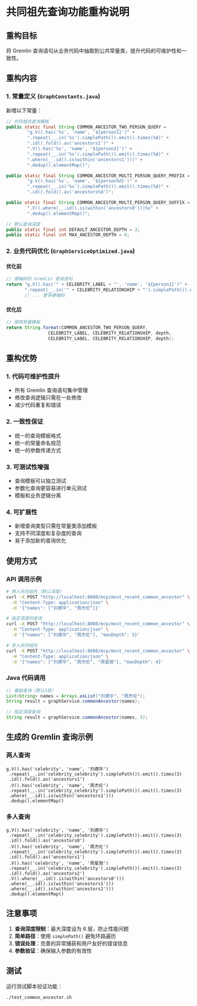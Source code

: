 # 共同祖先查询功能重构说明

## 重构目标
将 Gremlin 查询语句从业务代码中抽取到公共常量类，提升代码的可维护性和一致性。

## 重构内容

### 1. 常量定义 (`GraphConstants.java`)

新增以下常量：

```java
// 共同祖先查询模板
public static final String COMMON_ANCESTOR_TWO_PERSON_QUERY = 
        "g.V().has('%s', 'name', '${person1}')" +
        ".repeat(__.in('%s').simplePath()).emit().times(%d)" +
        ".id().fold().as('ancestors1')" +
        ".V().has('%s', 'name', '${person2}')" +
        ".repeat(__.in('%s').simplePath()).emit().times(%d)" +
        ".where(__.id().is(within('ancestors1')))" +
        ".dedup().elementMap()";

public static final String COMMON_ANCESTOR_MULTI_PERSON_QUERY_PREFIX = 
        "g.V().has('%s', 'name', '${person%d}')" +
        ".repeat(__.in('%s').simplePath()).emit().times(%d)" +
        ".id().fold().as('ancestors%d')";

public static final String COMMON_ANCESTOR_MULTI_PERSON_QUERY_SUFFIX = 
        ".V().where(__.id().is(within('ancestors0')))%s" +
        ".dedup().elementMap()";

// 默认查询深度
public static final int DEFAULT_ANCESTOR_DEPTH = 3;
public static final int MAX_ANCESTOR_DEPTH = 6;
```

### 2. 业务代码优化 (`GraphServiceOptimized.java`)

#### 优化前
```java
// 硬编码的 Gremlin 查询语句
return "g.V().has('" + CELEBRITY_LABEL + "', 'name', '${person1}')" +
       ".repeat(__.in('" + CELEBRITY_RELATIONSHIP + "').simplePath()).emit().times(" + depth + ")" +
       // ... 更多硬编码
```

#### 优化后
```java
// 使用常量模板
return String.format(COMMON_ANCESTOR_TWO_PERSON_QUERY,
                CELEBRITY_LABEL, CELEBRITY_RELATIONSHIP, depth,
                CELEBRITY_LABEL, CELEBRITY_RELATIONSHIP, depth);
```

## 重构优势

### 1. **代码可维护性提升**
- 所有 Gremlin 查询语句集中管理
- 修改查询逻辑只需在一处修改
- 减少代码重复和错误

### 2. **一致性保证**
- 统一的查询模板格式
- 统一的常量命名规范
- 统一的参数传递方式

### 3. **可测试性增强**
- 查询模板可以独立测试
- 参数化查询更容易进行单元测试
- 模板和业务逻辑分离

### 4. **可扩展性**
- 新增查询类型只需在常量类添加模板
- 支持不同深度和复杂度的查询
- 易于添加新的查询优化

## 使用方式

### API 调用示例

```bash
# 两人共同祖先（默认深度）
curl -X POST "http://localhost:8080/mcp/most_recent_common_ancestor" \
  -H "Content-Type: application/json" \
  -d '{"names": ["刘德华", "周杰伦"]}'

# 指定深度的查询
curl -X POST "http://localhost:8080/mcp/most_recent_common_ancestor" \
  -H "Content-Type: application/json" \
  -d '{"names": ["刘德华", "周杰伦"], "maxDepth": 5}'

# 多人共同祖先
curl -X POST "http://localhost:8080/mcp/most_recent_common_ancestor" \
  -H "Content-Type: application/json" \
  -d '{"names": ["刘德华", "周杰伦", "周星驰"], "maxDepth": 4}'
```

### Java 代码调用

```java
// 基础查询（默认3层）
List<String> names = Arrays.asList("刘德华", "周杰伦");
String result = graphService.commonAncestor(names);

// 指定深度查询
String result = graphService.commonAncestor(names, 5);
```

## 生成的 Gremlin 查询示例

### 两人查询
```gremlin
g.V().has('celebrity', 'name', '刘德华')
 .repeat(__.in('celebrity_celebrity').simplePath()).emit().times(3)
 .id().fold().as('ancestors1')
 .V().has('celebrity', 'name', '周杰伦')
 .repeat(__.in('celebrity_celebrity').simplePath()).emit().times(3)
 .where(__.id().is(within('ancestors1')))
 .dedup().elementMap()
```

### 多人查询
```gremlin
g.V().has('celebrity', 'name', '刘德华')
 .repeat(__.in('celebrity_celebrity').simplePath()).emit().times(3)
 .id().fold().as('ancestors0')
 .V().has('celebrity', 'name', '周杰伦')
 .repeat(__.in('celebrity_celebrity').simplePath()).emit().times(3)
 .id().fold().as('ancestors1')
 .V().has('celebrity', 'name', '周星驰')
 .repeat(__.in('celebrity_celebrity').simplePath()).emit().times(3)
 .id().fold().as('ancestors2')
 .V().where(__.id().is(within('ancestors0')))
 .where(__.id().is(within('ancestors1')))
 .where(__.id().is(within('ancestors2')))
 .dedup().elementMap()
```

## 注意事项

1. **查询深度限制**：最大深度设为 6 层，防止性能问题
2. **简单路径**：使用 `simplePath()` 避免环路遍历
3. **错误处理**：完善的异常捕获和用户友好的错误信息
4. **参数验证**：确保输入参数的有效性

## 测试
运行测试脚本验证功能：
```bash
./test_common_ancestor.sh
``` 